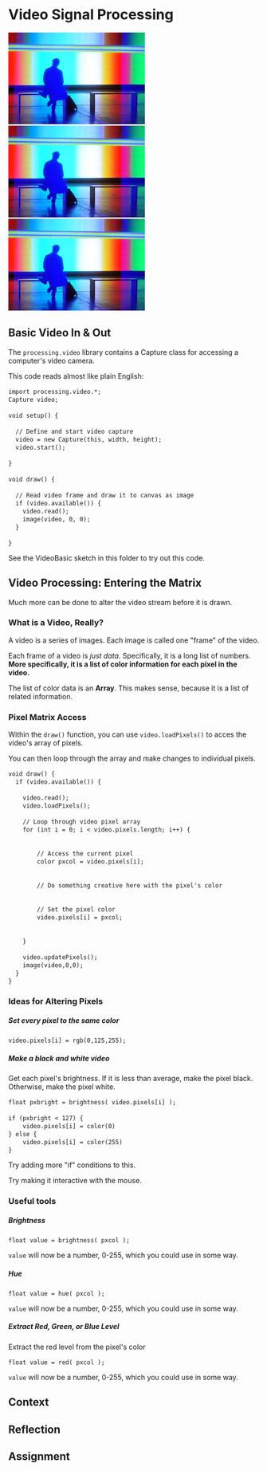 # Video Signal Processing

![](pic.jpeg)![](pic.jpeg)![](pic.jpeg)


## Basic Video In & Out

The `processing.video` library contains a Capture class for accessing a computer's video camera.

This code reads almost like plain English:


```
import processing.video.*;
Capture video;

void setup() {

  // Define and start video capture
  video = new Capture(this, width, height);
  video.start();
  
}

void draw() {  
  
  // Read video frame and draw it to canvas as image
  if (video.available()) { 
    video.read();
    image(video, 0, 0);
  }
  
}
```

See the VideoBasic sketch in this folder to try out this code.

## Video Processing: Entering the Matrix

Much more can be done to alter the video stream before it is drawn.

### What is a Video, Really?

A video is a series of images. Each image is called one "frame" of the video.

Each frame of a video is *just data*. Specifically, it is a long list of numbers. **More specifically, it is a list of color information for each pixel in the video.**

The list of color data is an **Array**. This makes sense, because it is a list of related information.

### Pixel Matrix Access

Within the `draw()` function, you can use `video.loadPixels()` to acces the video's array of pixels.

You can then loop through the array and make changes to individual pixels.

```
void draw() {  
  if (video.available()) {
  
    video.read();
    video.loadPixels();
    
    // Loop through video pixel array
    for (int i = 0; i < video.pixels.length; i++) {
    
            
   		// Access the current pixel  
       	color pxcol = video.pixels[i];
       	
       	
       	// Do something creative here with the pixel's color
       	
       
       	// Set the pixel color
       	video.pixels[i] = pxcol;
      
      
    }
    
    video.updatePixels();
    image(video,0,0);
  }
}

```


### Ideas for Altering Pixels

##### Set every pixel to the same color 

```
video.pixels[i] = rgb(0,125,255);
```

##### Make a black and white video

Get each pixel's brightness. If it is less than average, make the pixel black. Otherwise, make the pixel white.

```
float pxbright = brightness( video.pixels[i] );

if (pxbright < 127) {
    video.pixels[i] = color(0)
} else {
	video.pixels[i] = color(255)
}

```

Try adding more "if" conditions to this. 

Try making it interactive with the mouse.


### Useful tools

##### Brightness

```
float value = brightness( pxcol );
```

`value` will now be a number, 0-255, which you could use in some way.

##### Hue

```
float value = hue( pxcol );
```

`value` will now be a number, 0-255, which you could use in some way.

##### Extract Red, Green, or Blue Level

Extract the red level from the pixel's color

```
float value = red( pxcol );
```

`value` will now be a number, 0-255, which you could use in some way. 




## Context


## Reflection


## Assignment